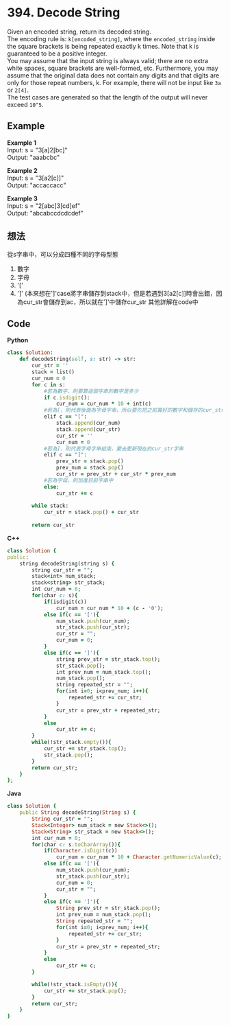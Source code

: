 # 394. Decode String
Given an encoded string, return its decoded string.  
The encoding rule is: `k[encoded_string]`, where the `encoded_string` inside the square brackets is being repeated exactly k times. Note that k is guaranteed to be a positive integer.  
You may assume that the input string is always valid; there are no extra white spaces, square brackets are well-formed, etc. Furthermore, you may assume that the original data does not contain any digits and that digits are only for those repeat numbers, k. For example, there will not be input like `3a` or `2[4]`.  
The test cases are generated so that the length of the output will never exceed `10^5`.  

## Example
**Example 1**  
Input: s = "3[a]2[bc]"  
Output: "aaabcbc"  

**Example 2**  
Input: s = "3[a2[c]]"  
Output: "accaccacc"  

**Example 3**  
Input: s = "2[abc]3[cd]ef"  
Output: "abcabccdcdcdef"  

## 想法
從s字串中，可以分成四種不同的字母型態  
1. 數字
2. 字母
3. '['
4. ']'
(本來想在']'case將字串儲存到stack中，但是若遇到3[a2[c]]時會出錯，因為cur_str會儲存到ac，所以就在']'中儲存cur_str
其他詳解在code中  

## Code
**Python**
```ruby
class Solution:
    def decodeString(self, s: str) -> str:
        cur_str = ''
        stack = list()
        cur_num = 0
        for c in s:
            #若為數字，則要算這個字串的數字是多少
            if c.isdigit():
                cur_num = cur_num * 10 + int(c)
            #若為[，則代表後面為字母字串，所以要先把之前算好的數字和儲存的cur_str字串裝進stack中
            elif c == "[":
                stack.append(cur_num)
                stack.append(cur_str)
                cur_str = ''
                cur_num = 0
            #若為]，則代表字母字串結束，要去更新現在的cur_str字串
            elif c == "]":
                prev_str = stack.pop()
                prev_num = stack.pop()
                cur_str = prev_str + cur_str * prev_num
            #若為字母，則加進目前字串中
            else:
                cur_str += c
        
        while stack:
            cur_str = stack.pop() + cur_str
        
        return cur_str
```
**C++**
```ruby
class Solution {
public:
    string decodeString(string s) {
        string cur_str = "";
        stack<int> num_stack;
        stack<string> str_stack;
        int cur_num = 0;
        for(char c: s){
            if(isdigit(c))
                cur_num = cur_num * 10 + (c - '0');
            else if(c == '['){
                num_stack.push(cur_num);
                str_stack.push(cur_str);
                cur_str = "";
                cur_num = 0;
            }
            else if(c == ']'){
                string prev_str = str_stack.top();
                str_stack.pop();
                int prev_num = num_stack.top();
                num_stack.pop();
                string repeated_str = "";
                for(int i=0; i<prev_num; i++){
                    repeated_str += cur_str;
                }
                cur_str = prev_str + repeated_str;
            }
            else
                cur_str += c;
        }
        while(!str_stack.empty()){
            cur_str += str_stack.top();
            str_stack.pop();
        }
        return cur_str;
    }
};
```
**Java**
```ruby
class Solution {
    public String decodeString(String s) {
        String cur_str = "";
        Stack<Integer> num_stack = new Stack<>();
        Stack<String> str_stack = new Stack<>();
        int cur_num = 0;
        for(char c: s.toCharArray()){
            if(Character.isDigit(c))
                cur_num = cur_num * 10 + Character.getNumericValue(c);
            else if(c == '['){
                num_stack.push(cur_num);
                str_stack.push(cur_str);
                cur_num = 0;
                cur_str = "";
            }
            else if(c == ']'){
                String prev_str = str_stack.pop();
                int prev_num = num_stack.pop();
                String repeated_str = "";
                for(int i=0; i<prev_num; i++){
                    repeated_str += cur_str;
                }
                cur_str = prev_str + repeated_str;
            }
            else
                cur_str += c;
        }

        while(!str_stack.isEmpty()){
            cur_str += str_stack.pop();
        }
        return cur_str;
    }
}
```
